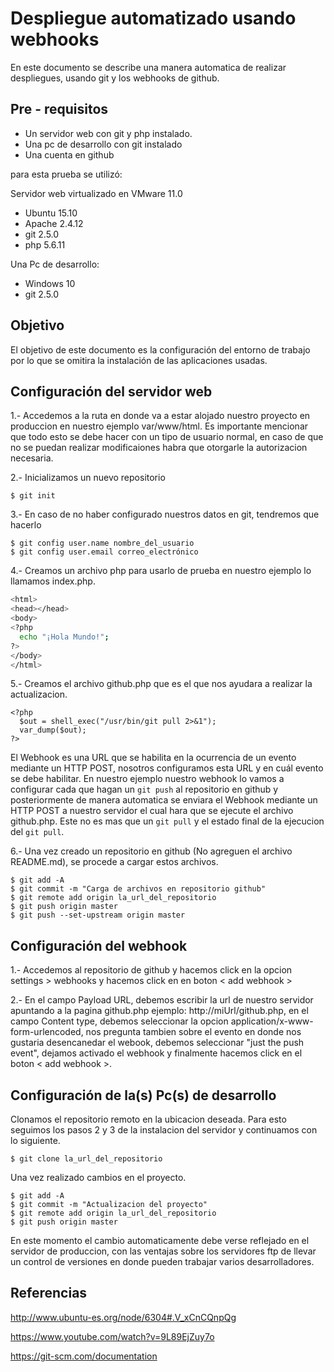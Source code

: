 Despliegue automatizado usando webhooks
===================

En este documento se describe una manera automatica de realizar despliegues, usando git y los webhooks de github. 

Pre - requisitos
-------------

 - Un servidor web con git y php instalado. 
 - Una pc de desarrollo con git instalado
 - Una cuenta en github
 
para esta prueba se utilizó:
 
 Servidor web virtualizado en VMware 11.0
 - Ubuntu 15.10 
 - Apache 2.4.12
 - git 2.5.0
 - php 5.6.11
 
Una Pc de desarrollo:
 - Windows 10
 - git 2.5.0
   

Objetivo
-------------

El objetivo de este documento es la configuración del entorno de trabajo por lo que se omitira la instalación de las aplicaciones usadas.


Configuración del servidor web
-------------

1.- Accedemos a la ruta en donde va a estar alojado nuestro proyecto en produccion en nuestro ejemplo var/www/html. Es importante mencionar que todo esto se debe hacer con un tipo de usuario normal, en caso de que no se puedan realizar modificaiones habra que otorgarle la autorizacion necesaria.

2.- Inicializamos un nuevo repositorio

```
$ git init
```

3.- En caso de no haber configurado nuestros datos en git, tendremos que hacerlo

```
$ git config user.name nombre_del_usuario
$ git config user.email correo_electrónico
```

4.- Creamos un archivo php para usarlo de prueba en nuestro ejemplo lo llamamos index.php.

```sh
<html>
<head></head>
<body>
<?php
  echo "¡Hola Mundo!";
?>
</body>
</html>
```

5.- Creamos el archivo github.php que es el que nos ayudara a realizar la actualizacion.

```
<?php
  $out = shell_exec("/usr/bin/git pull 2>&1");
  var_dump($out);
?>
```

El Webhook es una URL que se habilita en la ocurrencia de un evento mediante un HTTP POST, nosotros configuramos esta URL y en cuál evento se debe habilitar. En nuestro ejemplo nuestro webhook lo vamos a configurar cada que hagan un `git push` al repositorio en github y posteriormente de manera automatica se enviara el Webhook mediante un HTTP POST a nuestro servidor el cual hara que se ejecute el archivo github.php. Este no es mas que un `git pull` y el estado final de la ejecucion del `git pull`.

6.- Una vez creado un repositorio en github (No agreguen el archivo README.md), se procede a cargar estos archivos.

```
$ git add -A
$ git commit -m "Carga de archivos en repositorio github"
$ git remote add origin la_url_del_repositorio
$ git push origin master
$ git push --set-upstream origin master
```


Configuración del webhook
-------------

1.- Accedemos al repositorio de github y hacemos click en la opcion settings > webhooks 
y hacemos click en en boton < add webhook >

2.- En el campo Payload URL, debemos escribir la url de nuestro servidor apuntando a la pagina github.php ejemplo: http://miUrl/github.php, en el campo Content type, debemos seleccionar la opcion application/x-www-form-urlencoded, nos pregunta tambien sobre el evento en donde nos gustaria desencanedar el webook, debemos seleccionar "just the push event", dejamos activado el webhook y finalmente hacemos click en el boton < add webhook >.

Configuración de la(s) Pc(s) de desarrollo
-------------

Clonamos el repositorio remoto en la ubicacion deseada. Para esto seguimos los pasos 2 y 3 de la instalacion del servidor y continuamos con lo siguiente.
```
$ git clone la_url_del_repositorio
```

Una vez realizado cambios en el proyecto.
```
$ git add -A
$ git commit -m "Actualizacion del proyecto"
$ git remote add origin la_url_del_repositorio
$ git push origin master
```

En este momento el cambio automaticamente debe verse reflejado en el servidor de produccion, con las ventajas sobre los servidores ftp de llevar un control de versiones en donde pueden trabajar varios desarrolladores.


Referencias
-------------

http://www.ubuntu-es.org/node/6304#.V_xCnCQnpQg

https://www.youtube.com/watch?v=9L89EjZuy7o

https://git-scm.com/documentation





